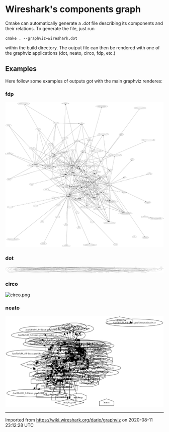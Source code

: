 # Wireshark's components graph

Cmake can automatically generate a *.dot* file describing its components and their relations. To generate the file, just run

    cmake . --graphviz=wireshark.dot

within the build directory. The output file can then be rendered with one of the graphviz applications (dot, neato, circo, fdp, etc.)

## Examples

Here follow some examples of outputs got with the main graphviz renderes:

### fdp

![fdp.png](/uploads/__moin_import__/attachments/dario/graphviz/fdp.png "fdp.png")

### dot

![dot.png](/uploads/__moin_import__/attachments/dario/graphviz/dot.png "dot.png")

### circo

![circo.png](/uploads/__moin_import__/attachments/dario/graphviz/circo.png "circo.png")

### neato

![neato.png](/uploads/__moin_import__/attachments/dario/graphviz/neato.png "neato.png")

---

Imported from https://wiki.wireshark.org/dario/graphviz on 2020-08-11 23:12:28 UTC
